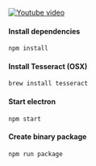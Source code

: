 [![Youtube video](https://img.youtube.com/vi/rOl0CkLPr8Y/0.jpg)](https://youtu.be/rOl0CkLPr8Y)

#### Install dependencies
```
npm install
```

#### Install Tesseract (OSX)
```
brew install tesseract
```

#### Start electron
```
npm start
```

#### Create binary package
```
npm run package
```
